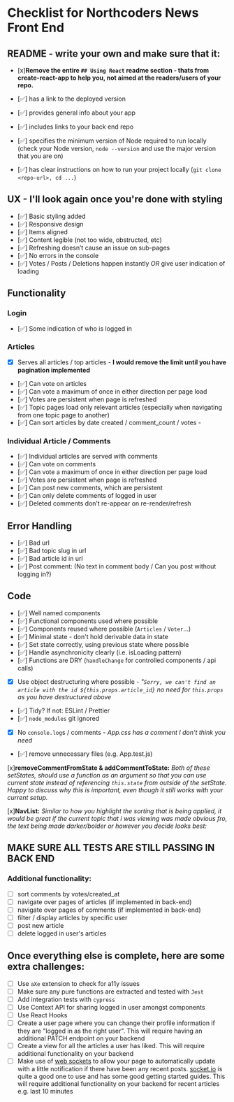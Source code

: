 # Checklist for Northcoders News Front End

## README - write your own and make sure that it:

- [x]**Remove the entire `## Using React` readme section - thats from create-react-app to help you, not aimed at the readers/users of your repo.**

- [✅] has a link to the deployed version
- [✅] provides general info about your app
- [✅] includes links to your back end repo
- [✅] specifies the minimum version of Node required to run locally (check your Node version, `node --version` and use the major version that you are on)
- [✅] has clear instructions on how to run your project locally (`git clone <repo-url>, cd ...`)

## UX - I'll look again once you're done with styling

- [✅] Basic styling added
- [✅] Responsive design
- [✅] Items aligned
- [✅] Content legible (not too wide, obstructed, etc)
- [✅] Refreshing doesn’t cause an issue on sub-pages
- [✅] No errors in the console
- [✅] Votes / Posts / Deletions happen instantly _OR_ give user indication of loading

## Functionality

### Login

- [✅] Some indication of who is logged in

### Articles

- [x] Serves all articles / top articles - **I would remove the limit until you have pagination implemented**
- [✅] Can vote on articles
- [✅] Can vote a maximum of once in either direction per page load
- [✅] Votes are persistent when page is refreshed
- [✅] Topic pages load only relevant articles (especially when navigating from one topic page to another)
- [✅] Can sort articles by date created / comment_count / votes -

### Individual Article / Comments

- [✅] Individual articles are served with comments
- [✅] Can vote on comments
- [✅] Can vote a maximum of once in either direction per page load
- [✅] Votes are persistent when page is refreshed
- [✅] Can post new comments, which are persistent
- [✅] Can only delete comments of logged in user
- [✅] Deleted comments don’t re-appear on re-render/refresh

## Error Handling

- [✅] Bad url
- [✅] Bad topic slug in url
- [✅] Bad article id in url
- [✅] Post comment: (No text in comment body / Can you post without logging in?)

## Code

- [✅] Well named components
- [✅] Functional components used where possible
- [✅] Components reused where possible (`Articles` / `Voter`...)
- [✅] Minimal state - don't hold derivable data in state
- [✅] Set state correctly, using previous state where possible
- [✅] Handle asynchronicity clearly (i.e. isLoading pattern)
- [✅] Functions are DRY (`handleChange` for controlled components / api calls)
- [x] Use object destructuring where possible - _"`Sorry, we can't find an article with the id ${this.props.article_id}` no need for `this.props` as you have destructured above_
- [✅] Tidy? If not: ESLint / Prettier
- [✅] `node_modules` git ignored
- [x] No `console.log`s / comments - _App.css has a comment I don't think you need_
- [✅] remove unnecessary files (e.g. App.test.js)

[x]**removeCommentFromState & addCommentToState:** _Both of these setStates, should use a function as an argument so that you can use current state instead of referencing `this.state` from outside of the setState. Happy to discuss why this is important, even though it still works with your current setup._

[x]**NavList:** _Similar to how you highlight the sorting that is being applied, it would be great if the current topic that i was viewing was made obvious fro, the text being made darker/bolder or however you decide looks best:_

## MAKE SURE ALL TESTS ARE STILL PASSING IN BACK END

### Additional functionality:

- [ ] sort comments by votes/created_at
- [ ] navigate over pages of articles (if implemented in back-end)
- [ ] navigate over pages of comments (if implemented in back-end)
- [ ] filter / display articles by specific user
- [ ] post new article
- [ ] delete logged in user's articles

## Once everything else is complete, here are some extra challenges:

- [ ] Use `aXe` extension to check for a11y issues
- [ ] Make sure any pure functions are extracted and tested with `Jest`
- [ ] Add integration tests with `cypress`
- [ ] Use Context API for sharing logged in user amongst components
- [ ] Use React Hooks
- [ ] Create a user page where you can change their profile information if they are "logged in as the right user". This will require having an additional PATCH endpoint on your backend
- [ ] Create a view for all the articles a user has liked. This will require additional functionality on your backend
- [ ] Make use of [web sockets](https://en.wikipedia.org/wiki/WebSocket) to allow your page to automatically update with a little notification if there have been any recent posts. [socket.io](https://socket.io/) is quite a good one to use and has some good getting started guides. This will require additional functionality on your backend for recent articles e.g. last 10 minutes
